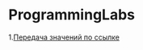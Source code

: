 # ProgrammingLabs
1.[Передача значений по ссылке](https://github.com/kottragu/ProgrammingLabs/tree/master/lab1)
